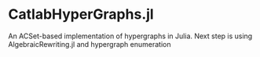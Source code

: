 # CatlabHyperGraphs.jl

An ACSet-based implementation of hypergraphs in Julia.
Next step is using AlgebraicRewriting.jl and hypergraph enumeration
